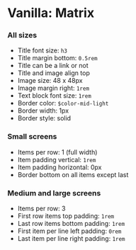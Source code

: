 # Vanilla: Matrix

### All sizes
- Title font size: `h3`
- Title margin bottom: `0.5rem`
- Title can be a link or not
- Title and image align top
- Image size: 48 x 48px
- Image margin right: `1rem`
- Text block font size: `1rem`
- Border color: `$color-mid-light`
- Border width: 1px
- Border style: solid

### Small screens
- Items per row: 1 (full width)
- Item padding vertical: `1rem`
- Item padding horizontal: 0px
- Border bottom on all items except last

### Medium and large screens
- Items per row: 3
- First row items top padding: `1rem`
- Last row items bottom padding: `1rem`
- First item per line left padding: `0rem`
- Last item per line right padding: `1rem`